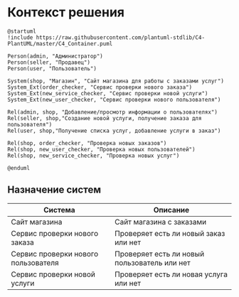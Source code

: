 # Контекст решения
<!-- Окружение системы (роли, участники, внешние системы) и связи системы с ним. Диаграмма контекста C4 и текстовое описание. 
-->
```plantuml
@startuml
!include https://raw.githubusercontent.com/plantuml-stdlib/C4-PlantUML/master/C4_Container.puml

Person(admin, "Администратор")
Person(seller, "Продавец")
Person(user, "Пользователь")

System(shop, "Магазин", "Сайт магазина для работы с заказами услуг")
System_Ext(order_checker, "Сервис проверки нового заказа")
System_Ext(new_service_checker, "Сервис проверки новой услуги")
System_Ext(new_user_checker, "Сервис проверки нового пользователя")

Rel(admin, shop, "Добавление/просмотр информации о пользователях")
Rel(seller, shop,"Создание новой услуги, получение заказа для пользователя")
Rel(user, shop,"Получение списка услуг, добавление услуги в заказ")

Rel(shop, order_checker, "Проверка новых заказов")
Rel(shop, new_user_checker, "Проверка новых пользователей")
Rel(shop, new_service_checker, "Проверка новых услуг")

@enduml
```
## Назначение систем
|Система| Описание|
|-------|---------|
| Сайт магазина | Сайт магазина с заказами |
| Сервис проверки нового заказа | Проверяет есть ли новый заказ или нет |
| Сервис проверки нового пользователя | Проверяет есть ли новый пользователь или нет |
| Сервис проверки новой услуги | Проверяет есть ли новая услуга или нет |

